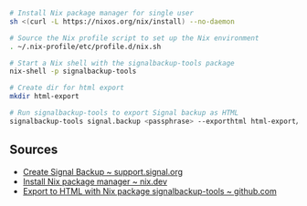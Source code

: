 ```bash
# Install Nix package manager for single user
sh <(curl -L https://nixos.org/nix/install) --no-daemon

# Source the Nix profile script to set up the Nix environment
. ~/.nix-profile/etc/profile.d/nix.sh

# Start a Nix shell with the signalbackup-tools package
nix-shell -p signalbackup-tools

# Create dir for html export
mkdir html-export

# Run signalbackup-tools to export Signal backup as HTML
signalbackup-tools signal.backup <passphrase> --exporthtml html-export/
```

## Sources

- [Create Signal Backup ~ support.signal.org](https://support.signal.org/hc/en-us/articles/360007059752-Backup-and-Restore-Messages)
- [Install Nix package manager ~ nix.dev](https://nix.dev/manual/nix/2.24/installation/installing-binary#single-user-installation)
- [Export to HTML with Nix package signalbackup-tools ~ github.com](https://github.com/bepaald/signalbackup-tools?tab=readme-ov-file#export-to-html)
